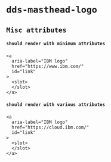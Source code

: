# `dds-masthead-logo`

## `Misc attributes`

####   `should render with minimum attributes`

```
<a
  aria-label="IBM logo"
  href="https://www.ibm.com/"
  id="link"
>
  <slot>
  </slot>
</a>

```

####   `should render with various attributes`

```
<a
  aria-label="IBM logo"
  href="https://cloud.ibm.com/"
  id="link"
>
  <slot>
  </slot>
</a>

```

